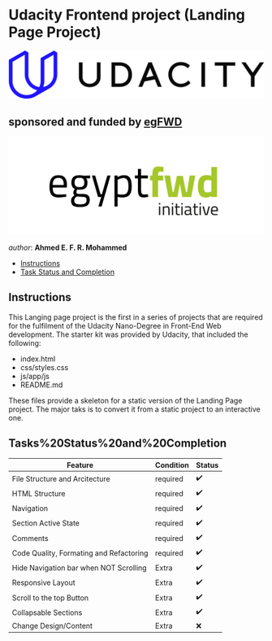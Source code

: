 # Udacity Frontend project (Landing Page Project)


[![Udacity's Logo](./assets/imgs/udacityLogo.svg)](https://www.udacity.com/)



## sponsored and funded by [egFWD](https://egfwd.com/) 

[![egFWD - Future of Work is Digital](./assets/imgs/Egypt_fwd_logo-1.png)](https://egfwd.com/)



*author*: **Ahmed E. F. R. Mohammed**


* [Instructions](#instructions)
* [Task Status and Completion](#Tasks%20Status%20and%20Completion)

## Instructions

This Langing page project is the first in a series of projects that are required for the fulfilment of the Udacity Nano-Degree in Front-End Web development. The starter kit was provided by Udacity, that included the following:

* index.html
* css/styles.css
* js/app/js
* README.md

These files provide a skeleton for a static version of the Landing Page project. The major taks is to convert it from a static project to an interactive one.

## Tasks%20Status%20and%20Completion

|  Feature                                    |   Condition  |     Status             |
|---------------------------------------------|--------------|------------------------|
|  File Structure and Arcitecture             |   required   |  :heavy_check_mark:    |
|  HTML Structure                             |   required   |  :heavy_check_mark:    |
|  Navigation                                 |   required   |  :heavy_check_mark:    |
|  Section Active State                       |   required   |  :heavy_check_mark:    |
|  Comments                                   |   required   |  :heavy_check_mark:    |
|  Code Quality, Formating and Refactoring    |   required   |  :heavy_check_mark:    |
|  Hide Navigation bar when NOT Scrolling     |   Extra      |  :heavy_check_mark:    |
|  Responsive Layout                          |   Extra      |  :heavy_check_mark:    |
|  Scroll to the top Button                   |   Extra      |  :heavy_check_mark:    |
|  Collapsable Sections                       |   Extra      |  :heavy_check_mark:    |
|  Change Design/Content                      |   Extra      |  :x:                   |